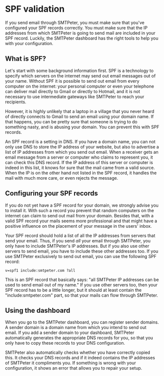 # SPF validation

If you send email through SMTPeter, you must make sure that you've
configured your SPF records correctly. You must make sure that the IP
addresses from which SMTPeter is going to send mail are included in
your SPF record. Luckily, the SMTPeter dashboard has the right tools
to help you with your configuration.


## What is SPF?

Let's start with some background information first. SPF is a technology
to specify which servers on the internet may send out email messages
out of your name. Without SPF it is possible to send out email from every 
computer on the internet: your personal computer or even your telephone can deliver mail 
directly to Gmail or directly to Hotmail, and it is not necessary to 
use intermediate gateways like SMTPeter to reach your recipients. 

However, it is highly unlikely that a laptop in a village that you 
never heard of directly connects to Gmail to send an email using your 
domain name. If that happens, you can be pretty sure that someone is 
trying to do something nasty, and is abusing your domain. You can 
prevent this with SPF records.

An SPF record is a setting in DNS. If you have a domain name, you can not
only use DNS to store the IP address of your website, but also to
advertise a list of IP addresses from which you send out email. When
a receiver gets an email message from a server or computer who claims
to represent you, it can check this DNS record. If the IP address of this
server or computer is indeed in this list, it knows for sure that the mail 
came from a valid source. When the IP is on the other hand not listed in 
the SPF record, it handles the mail with much more care, or even rejects
the message.


## Configuring your SPF records

If you do not yet have a SPF record for your domain, we strongly advise you 
to install it. With such a record you prevent that random computers on the 
internet can claim to send out mail from your domain. Besides that, with
a valid SPF record your mails seems more professional and that might have
a positive influence on the placement of your message in the users' inbox.

Your SPF record should hold a list of all the IP addresses from servers that
send your email. Thus, if you send *all* your email through SMTPeter,
you only have to include SMTPeter's IP addresses. But if you also use other
servers to send email, you have to include these other addresses too. If you 
use SMTPeter exclusively to send out email, you can use the following SPF record:

````
v=spf1 include:smtpeter.com ?all
````

This is an SPF record that basically says: "all SMTPeter IP addresses
can be used to send email out of my name." If you use other servers too, 
then your SPF record has to be a little longer, but it should at least contain
the "include:smtpeter.com" part, so that your mails can flow through 
SMTPeter.


## Using the dashboard 

When you go to the SMTPeter dashboard, you can register sender domains.
A sender domain is a domain name from which you intend to send out
email. If you add a sender domain to your dashboard, SMTPeter automatically
generates the appropriate DNS records for you, so that you only have to
copy these records to your DNS configuration.

SMTPeter also automatically checks whether you have correctly copied this. 
It checks your DNS records and if it indeed contains the IP addresses of 
SMTPeter it compliments you. If something is wrong with your configuration,
it shows an error that allows you to repair your setup.

